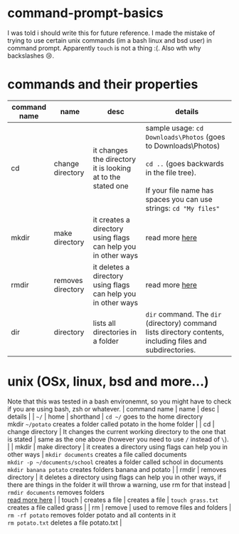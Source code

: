 # command-prompt-basics
I was told i should write this for future reference. I made the mistake of trying to use certain unix commands (im a bash linux and bsd user) in command prompt. Apparently `touch` is not a thing :(. Also wth why backslashes 😢.

# commands and their properties

| command name  | name | desc | details |
-----|------------------|-------------------------------------------------------------|--------------------------------------------------|
| cd | change directory | it changes the directory it is looking at to the stated one | sample usage: `cd Downloads\Photos` (goes to Downloads\Photos)<br><br>`cd ..` (goes backwards in the file tree).<br><br>If your file name has spaces you can use strings: `cd "My files"` |
| mkdir | make directory | it creates a directory using flags can help you in other ways | read more [here](https://learn.microsoft.com/en-us/windows-server/administration/windows-commands/mkdir) |
| rmdir | removes directory | it deletes a directory using flags can help you in other ways | read more [here](https://learn.microsoft.com/en-us/windows-server/administration/windows-commands/rmdir) |
| dir | directory | lists all directories in a folder | `dir` command. The `dir` (directory) command lists directory contents, including files and subdirectories. |

# unix (OSx, linux, bsd and more...)
Note that this was tested in a bash environemnt, so you might have to check if you are using bash, zsh or whatever.
| command name | name | desc | details |
| `~/` | home | shorthand | `cd ~/` goes to the home directory <br> mkdir `~/potato` creates a folder called potato in the home folder |
| cd | change directory | It changes the current working directory to the one that is stated | same as the one above (however you need to use `/` instead of `\`). |
| mkdir | make directory | it creates a directory using flags can help you in other ways | `mkdir documents` creates a file called documents <br> `mkdir -p ~/documents/school` creates a folder called school in documents <br> `mkdir banana potato` creates folders banana and potato |
| rmdir | removes directory | it deletes a directory using flags can help you in other ways, if there are things in the folder it will throw a warning, use rm for that instead | `rmdir documents` removes folders <br> [read more here](https://www.ibm.com/docs/tr/aix/7.2?topic=r-rmdir-command) |
| touch | creates a file | creates a file | `touch grass.txt` creates a file called grass |
| rm | remove | used to remove files and folders | `rm -rf potato` removes folder potato and all contents in it <br> `rm potato.txt` deletes a file potato.txt |
